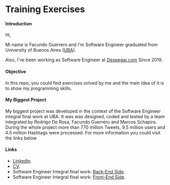 # Training Exercises

#### Introduction
Hi,

Mi name is Facundo Guerrero and I'm Software Engineer graduated from University of Buenos Aires ([UBA](http://www.uba.ar/)).

Also, I've been working as Software Engineer at [Despegar.com](https://www.despegar.com.ar/) Since 2019.

#### Objective
In this repo, you could find exercises solved by me and the main idea of it is to show my programming skills.

#### My Biggest Project
My biggest project was developed in the context of the Software Engineer integral final work at UBA. 
It was was designed, coded and tested by a team integrated by Rodrigo De Rosa, Facundo Guerrero and Marcos Schapira.
During the whole project more than 770 million Tweets, 9.5 million users and 4.5 million Hashtags were processed.
For more information you could visit the links below

#### Links
* [Linkedin](https://www.linkedin.com/in/guerrerofacundo/).
* [CV]().
* Software Engineer Integral final work: [Back-End Side](https://github.com/facuguerrero/eleccionesBackEnd).
* Software Engineer Integral final work: [Front-End Side](https://github.com/facuguerrero/eleccionesFrontEnd).

